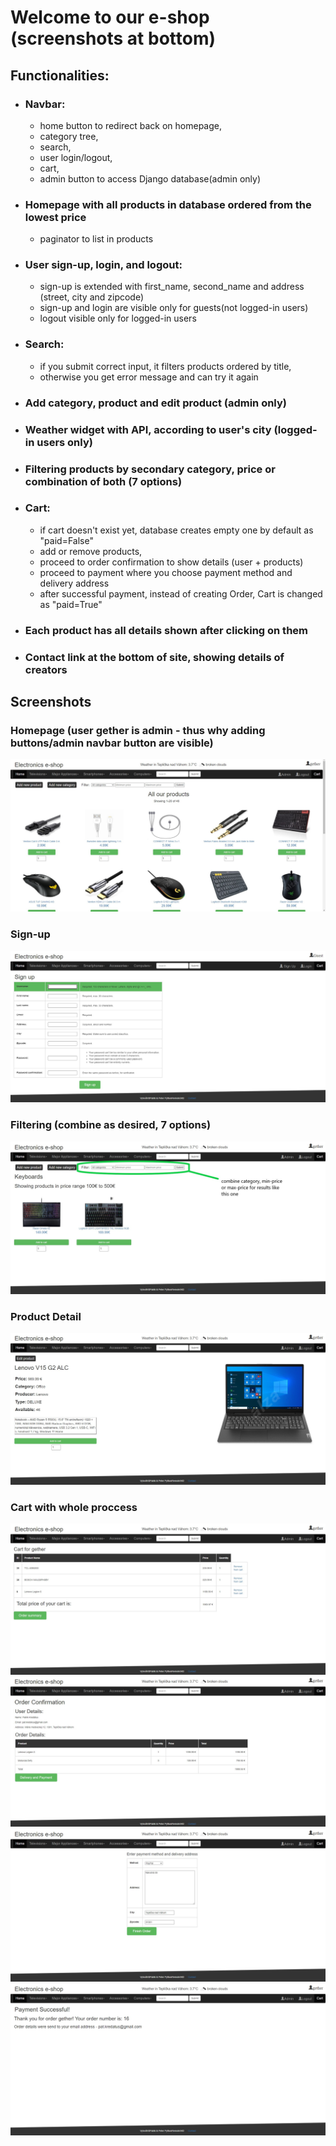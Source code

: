 # Welcome to our e-shop (screenshots at bottom)

## Functionalities: ##

- ### Navbar:
     - home button to redirect back on homepage,
     - category tree,
     - search,
     - user login/logout,
     - cart,
     - admin button to access Django database(admin only)
- ### Homepage with all products in database ordered from the lowest price
   - paginator to list in products
- ###  User sign-up, login, and logout:
  - sign-up is extended with first_name, second_name and address (street, city and zipcode)
  - sign-up and login are visible only for guests(not logged-in users)
  - logout visible only for logged-in users
- ###  Search:
  - if you submit correct input, it filters products ordered by title,
  - otherwise you get error message and can try it again
- ###  Add category, product and edit product (admin only)
- ###  Weather widget with API, according to user's city (logged-in users only)
- ###  Filtering products by secondary category, price or combination of both (7 options)
- ###  Cart:
  - if cart doesn't exist yet, database creates empty one by default as "paid=False"
  - add or remove products,
  - proceed to order confirmation to show details (user + products)
  - proceed to payment where you choose payment method and delivery address
  - after successful payment, instead of creating Order, Cart is changed as "paid=True"
- ###  Each product has all details shown after clicking on them
- ### Contact link at the bottom of site, showing details of creators

## Screenshots

### Homepage (user gether is admin - thus why adding buttons/admin navbar button are visible)
![Homepage](/screenshots/homepage.jpg)

### Sign-up
![Signup](/screenshots/signup.jpg)

### Filtering (combine as desired, 7 options)
![Filtering](/screenshots/filtering.jpg)

### Product Detail
![Product_detail](/screenshots/product_detail.jpg)

### Cart with whole proccess
![Cart](/screenshots/cart.jpg)
![Order_confirmation](/screenshots/order_confirmation.jpg)
![Payment](/screenshots/payment.jpg)
![Success](/screenshots/success.jpg)
